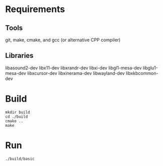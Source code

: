 # Requirements

## Tools
git, make, cmake, and gcc (or alternative CPP compiler)

## Libraries 
libasound2-dev libx11-dev libxrandr-dev libxi-dev libgl1-mesa-dev libglu1-mesa-dev libxcursor-dev libxinerama-dev libwayland-dev libxkbcommon-dev

# Build

```
mkdir build
cd ./build
cmake ..
make
```

# Run

```
./build/basic
```

